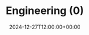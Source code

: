 ---
weight: 1300
title: "Engineering (0)"
description: "University Jobs in Engineering"
icon: search
date: 2024-12-27T12:00:00+00:00
draft: false
images: []
---